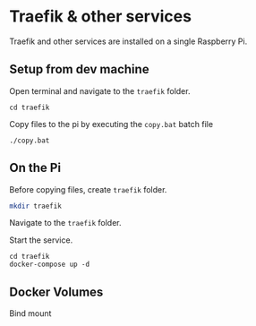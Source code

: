 # Traefik & other services

Traefik and other services are installed on a single Raspberry Pi.


## Setup from dev machine

Open terminal and navigate to the `traefik` folder.

```
cd traefik
```

Copy files to the pi by executing the `copy.bat` batch file

```
./copy.bat
```


## On the Pi

Before copying files, create `traefik` folder.

```bash
mkdir traefik
```

Navigate to the `traefik` folder.

Start the service.

```base
cd traefik
docker-compose up -d
```


## Docker Volumes

Bind mount